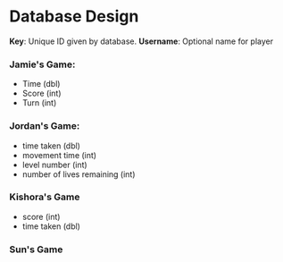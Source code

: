 # Database Design

**Key**: Unique ID given by database.
**Username**: Optional name for player

### Jamie's Game:
- Time (dbl)
- Score (int)
- Turn (int)

### Jordan's Game:
- time taken (dbl)
- movement time (int)
- level number (int)
- number of lives remaining (int)

### Kishora's Game
- score (int)
- time taken (dbl)

### Sun's Game

